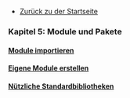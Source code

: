 - [Zurück zu der Startseite](../Kapitel_0/Anfang_Lese_Mich.md)

### Kapitel 5: Module und Pakete

#### [Module importieren](/Projekte/Kapitel_5/Module.md)
#### [Eigene Module erstellen](/Projekte/Kapitel_5/Eigene_Module.md)
#### [Nützliche Standardbibliotheken](/Projekte/Kapitel_5/Standardbibliotheken.md)

